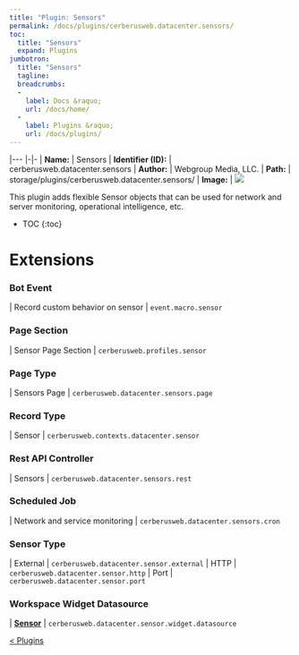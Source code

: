 ```yaml
---
title: "Plugin: Sensors"
permalink: /docs/plugins/cerberusweb.datacenter.sensors/
toc:
  title: "Sensors"
  expand: Plugins
jumbotron:
  title: "Sensors"
  tagline: 
  breadcrumbs:
  -
    label: Docs &raquo;
    url: /docs/home/
  -
    label: Plugins &raquo;
    url: /docs/plugins/
---
```


|---
|-|-
| **Name:** | Sensors
| **Identifier (ID):** | cerberusweb.datacenter.sensors
| **Author:** | Webgroup Media, LLC.
| **Path:** | storage/plugins/cerberusweb.datacenter.sensors/
| **Image:** | <img src="/assets/images/plugins/cerberusweb.datacenter.sensors.png" class="screenshot">

This plugin adds flexible Sensor objects that can be used for network and server monitoring, operational intelligence, etc.

* TOC
{:toc}

# Extensions

### Bot Event

| Record custom behavior on sensor | `event.macro.sensor`


### Page Section

| Sensor Page Section | `cerberusweb.profiles.sensor`


### Page Type

| Sensors Page | `cerberusweb.datacenter.sensors.page`


### Record Type

| Sensor | `cerberusweb.contexts.datacenter.sensor`


### Rest API Controller

| Sensors | `cerberusweb.datacenter.sensors.rest`


### Scheduled Job

| Network and service monitoring | `cerberusweb.datacenter.sensors.cron`


### Sensor Type

| External | `cerberusweb.datacenter.sensor.external`
| HTTP | `cerberusweb.datacenter.sensor.http`
| Port | `cerberusweb.datacenter.sensor.port`


### Workspace Widget Datasource

| [**Sensor**](/docs/plugins/extensions/cerberusweb.datacenter.sensor.widget.datasource/) | `cerberusweb.datacenter.sensor.widget.datasource`


<div class="section-nav">
	<div class="left">
		<a href="/docs/plugins/#plugins" class="prev">&lt; Plugins</a>
	</div>
	<div class="right align-right">
	</div>
</div>
<div class="clear"></div>